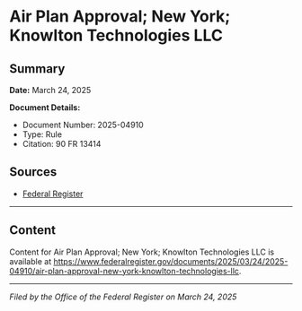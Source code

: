 # Air Plan Approval; New York; Knowlton Technologies LLC

## Summary

**Date:** March 24, 2025

**Document Details:**
- Document Number: 2025-04910
- Type: Rule
- Citation: 90 FR 13414

## Sources
- [Federal Register](https://www.federalregister.gov/documents/2025/03/24/2025-04910/air-plan-approval-new-york-knowlton-technologies-llc)

---

## Content

Content for Air Plan Approval; New York; Knowlton Technologies LLC is available at https://www.federalregister.gov/documents/2025/03/24/2025-04910/air-plan-approval-new-york-knowlton-technologies-llc.

---

*Filed by the Office of the Federal Register on March 24, 2025*
